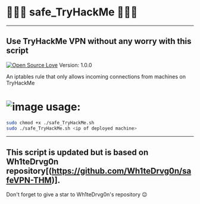 # 👨🏽‍💻 safe_TryHackMe 👨🏽‍💻 
-----------------------------------------------------------------------------------------------------
Use TryHackMe VPN without any worry with this script
-----------------------------------------------------------------------------------------------------

[![Open Source Love](https://badges.frapsoft.com/os/v1/open-source.svg?v=102)](https://github.com/command-z3r0?tab=repositories)
Version: 1.0.0

An iptables rule that only allows incoming connections from machines on TryHackMe 

# ![image](https://github.com/command-Z3R0/safe_TryHackMe/assets/63407688/f74b1c84-f601-4b4e-86d2-88983f6c4d2e) usage:

```bash
sudo chmod +x ./safe_TryHackMe.sh
sudo ./safe_TryHackMe.sh <ip of deployed machine>
```

-----------------------------------------------------------------------------------------------------
This script is updated but is based on Wh1teDrvg0n repository[(https://github.com/Wh1teDrvg0n/safeVPN-THM)].
-----------------------------------------------------------------------------------------------------
Don't forget to give a star to Wh1teDrvg0n's repository :wink:
